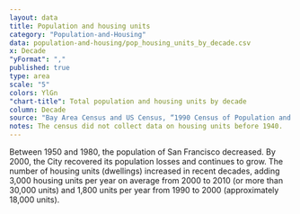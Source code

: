 ```yaml
---
layout: data
title: Population and housing units
category: "Population-and-Housing"
data: population-and-housing/pop_housing_units_by_decade.csv
x: Decade
"yFormat": ","
published: true
type: area
scale: "5"
colors: YlGn
"chart-title": Total population and housing units by decade
column: Decade
source: "Bay Area Census and US Census, “1990 Census of Population and Housing (1990 CPH)”."
notes: The census did not collect data on housing units before 1940.
---
```


Between 1950 and 1980, the population of San Francisco decreased. By 2000, the City recovered its population losses and continues to grow. The number of housing units (dwellings) increased in recent decades, adding 3,000 housing units per year on average from 2000 to 2010 (or more than 30,000 units) and 1,800 units per year from 1990 to 2000 (approximately 18,000 units).
